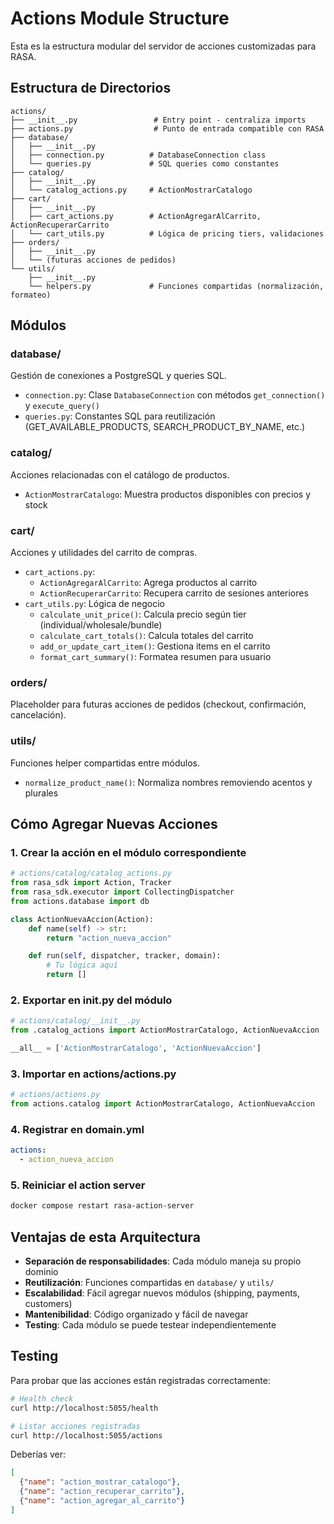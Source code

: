 # Actions Module Structure

Esta es la estructura modular del servidor de acciones customizadas para RASA.

## Estructura de Directorios

```
actions/
├── __init__.py                 # Entry point - centraliza imports
├── actions.py                  # Punto de entrada compatible con RASA
├── database/
│   ├── __init__.py
│   ├── connection.py          # DatabaseConnection class
│   └── queries.py             # SQL queries como constantes
├── catalog/
│   ├── __init__.py
│   └── catalog_actions.py     # ActionMostrarCatalogo
├── cart/
│   ├── __init__.py
│   ├── cart_actions.py        # ActionAgregarAlCarrito, ActionRecuperarCarrito
│   └── cart_utils.py          # Lógica de pricing tiers, validaciones
├── orders/
│   ├── __init__.py
│   └── (futuras acciones de pedidos)
└── utils/
    ├── __init__.py
    └── helpers.py             # Funciones compartidas (normalización, formateo)
```

## Módulos

### database/
Gestión de conexiones a PostgreSQL y queries SQL.
- `connection.py`: Clase `DatabaseConnection` con métodos `get_connection()` y `execute_query()`
- `queries.py`: Constantes SQL para reutilización (GET_AVAILABLE_PRODUCTS, SEARCH_PRODUCT_BY_NAME, etc.)

### catalog/
Acciones relacionadas con el catálogo de productos.
- `ActionMostrarCatalogo`: Muestra productos disponibles con precios y stock

### cart/
Acciones y utilidades del carrito de compras.
- `cart_actions.py`:
  - `ActionAgregarAlCarrito`: Agrega productos al carrito
  - `ActionRecuperarCarrito`: Recupera carrito de sesiones anteriores
- `cart_utils.py`: Lógica de negocio
  - `calculate_unit_price()`: Calcula precio según tier (individual/wholesale/bundle)
  - `calculate_cart_totals()`: Calcula totales del carrito
  - `add_or_update_cart_item()`: Gestiona items en el carrito
  - `format_cart_summary()`: Formatea resumen para usuario

### orders/
Placeholder para futuras acciones de pedidos (checkout, confirmación, cancelación).

### utils/
Funciones helper compartidas entre módulos.
- `normalize_product_name()`: Normaliza nombres removiendo acentos y plurales

## Cómo Agregar Nuevas Acciones

### 1. Crear la acción en el módulo correspondiente

```python
# actions/catalog/catalog_actions.py
from rasa_sdk import Action, Tracker
from rasa_sdk.executor import CollectingDispatcher
from actions.database import db

class ActionNuevaAccion(Action):
    def name(self) -> str:
        return "action_nueva_accion"

    def run(self, dispatcher, tracker, domain):
        # Tu lógica aquí
        return []
```

### 2. Exportar en __init__.py del módulo

```python
# actions/catalog/__init__.py
from .catalog_actions import ActionMostrarCatalogo, ActionNuevaAccion

__all__ = ['ActionMostrarCatalogo', 'ActionNuevaAccion']
```

### 3. Importar en actions/actions.py

```python
# actions/actions.py
from actions.catalog import ActionMostrarCatalogo, ActionNuevaAccion
```

### 4. Registrar en domain.yml

```yaml
actions:
  - action_nueva_accion
```

### 5. Reiniciar el action server

```bash
docker compose restart rasa-action-server
```

## Ventajas de esta Arquitectura

- **Separación de responsabilidades**: Cada módulo maneja su propio dominio
- **Reutilización**: Funciones compartidas en `database/` y `utils/`
- **Escalabilidad**: Fácil agregar nuevos módulos (shipping, payments, customers)
- **Mantenibilidad**: Código organizado y fácil de navegar
- **Testing**: Cada módulo se puede testear independientemente

## Testing

Para probar que las acciones están registradas correctamente:

```bash
# Health check
curl http://localhost:5055/health

# Listar acciones registradas
curl http://localhost:5055/actions
```

Deberías ver:
```json
[
  {"name": "action_mostrar_catalogo"},
  {"name": "action_recuperar_carrito"},
  {"name": "action_agregar_al_carrito"}
]
```
